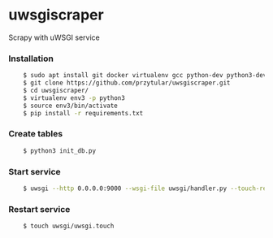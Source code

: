 # uwsgiscraper
Scrapy with uWSGI service

### Installation
```sh
    $ sudo apt install git docker virtualenv gcc python-dev python3-dev build-essential libmysqlclient-dev
    $ git clone https://github.com/przytular/uwsgiscraper.git
    $ cd uwsgiscraper/
    $ virtualenv env3 -p python3
    $ source env3/bin/activate
    $ pip install -r requirements.txt
```

### Create tables
```sh
	$ python3 init_db.py
```

### Start service
```sh
    $ uwsgi --http 0.0.0.0:9000 --wsgi-file uwsgi/handler.py --touch-reload=uwsgi/uwsgi.touch
```

### Restart service
```sh
    $ touch uwsgi/uwsgi.touch
```
